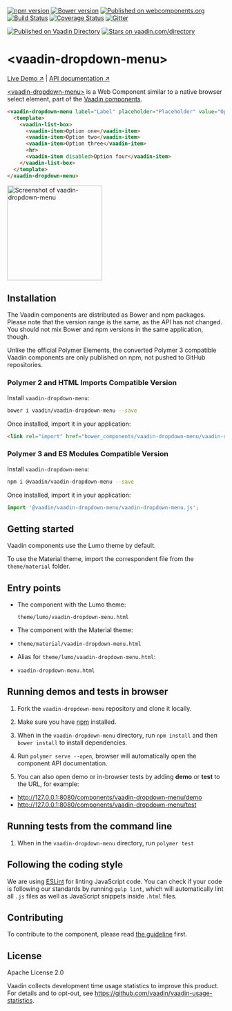 [![npm version](https://badgen.net/npm/v/@vaadin/vaadin-dropdown-menu)](https://www.npmjs.com/package/@vaadin/vaadin-dropdown-menu)
[![Bower version](https://badgen.net/github/release/vaadin/vaadin-dropdown-menu)](https://github.com/vaadin/vaadin-dropdown-menu/releases)
[![Published on webcomponents.org](https://img.shields.io/badge/webcomponents.org-published-blue.svg)](https://www.webcomponents.org/element/vaadin/vaadin-dropdown-menu)
[![Build Status](https://travis-ci.org/vaadin/vaadin-dropdown-menu.svg?branch=master)](https://travis-ci.org/vaadin/vaadin-dropdown-menu)
[![Coverage Status](https://coveralls.io/repos/github/vaadin/vaadin-dropdown-menu/badge.svg?branch=master)](https://coveralls.io/github/vaadin/vaadin-dropdown-menu?branch=master)
[![Gitter](https://badges.gitter.im/Join%20Chat.svg)](https://gitter.im/vaadin/web-components?utm_source=badge&utm_medium=badge&utm_campaign=pr-badge)

[![Published on Vaadin  Directory](https://img.shields.io/badge/Vaadin%20Directory-published-00b4f0.svg)](https://vaadin.com/directory/component/vaadinvaadin-dropdown-menu)
[![Stars on vaadin.com/directory](https://img.shields.io/vaadin-directory/star/vaadinvaadin-dropdown-menu.svg)](https://vaadin.com/directory/component/vaadinvaadin-dropdown-menu)

# &lt;vaadin-dropdown-menu&gt;

[Live Demo ↗](https://vaadin.com/components/vaadin-dropdown-menu/html-examples)
|
[API documentation ↗](https://vaadin.com/components/vaadin-dropdown-menu/html-api)


[&lt;vaadin-dropdown-menu&gt;](https://vaadin.com/components/vaadin-dropdown-menu) is a Web Component similar to a native browser select element, part of the [Vaadin components](https://vaadin.com/components).

<!--
```
<custom-element-demo height="425">
  <template>
    <script src="../webcomponentsjs/webcomponents-lite.js"></script>
    <link rel="import" href="vaadin-dropdown-menu.html">
    <next-code-block></next-code-block>
  </template>
</custom-element-demo>
```
-->
```html
<vaadin-dropdown-menu label="Label" placeholder="Placeholder" value="Option one">
  <template>
    <vaadin-list-box>
      <vaadin-item>Option one</vaadin-item>
      <vaadin-item>Option two</vaadin-item>
      <vaadin-item>Option three</vaadin-item>
      <hr>
      <vaadin-item disabled>Option four</vaadin-item>
    </vaadin-list-box>
  </template>
</vaadin-dropdown-menu>
```

[<img src="https://raw.githubusercontent.com/vaadin/vaadin-dropdown-menu/master/screenshot.gif" width="220" alt="Screenshot of vaadin-dropdown-menu">](https://vaadin.com/components/vaadin-dropdown-menu)

## Installation

The Vaadin components are distributed as Bower and npm packages.
Please note that the version range is the same, as the API has not changed.
You should not mix Bower and npm versions in the same application, though.

Unlike the official Polymer Elements, the converted Polymer 3 compatible Vaadin components
are only published on npm, not pushed to GitHub repositories.

### Polymer 2 and HTML Imports Compatible Version

Install `vaadin-dropdown-menu`:

```sh
bower i vaadin/vaadin-dropdown-menu --save
```

Once installed, import it in your application:

```html
<link rel="import" href="bower_components/vaadin-dropdown-menu/vaadin-dropdown-menu.html">
```
### Polymer 3 and ES Modules Compatible Version

Install `vaadin-dropdown-menu`:

```sh
npm i @vaadin/vaadin-dropdown-menu --save
```

Once installed, import it in your application:

```js
import '@vaadin/vaadin-dropdown-menu/vaadin-dropdown-menu.js';
```

## Getting started

Vaadin components use the Lumo theme by default.

To use the Material theme, import the correspondent file from the `theme/material` folder.

## Entry points

- The component with the Lumo theme:

  `theme/lumo/vaadin-dropdown-menu.html`

- The component with the Material theme:

- `theme/material/vaadin-dropdown-menu.html`

- Alias for `theme/lumo/vaadin-dropdown-menu.html`:

- `vaadin-dropdown-menu.html`


## Running demos and tests in browser

1. Fork the `vaadin-dropdown-menu` repository and clone it locally.

1. Make sure you have [npm](https://www.npmjs.com/) installed.

1. When in the `vaadin-dropdown-menu` directory, run `npm install` and then `bower install` to install dependencies.

1. Run `polymer serve --open`, browser will automatically open the component API documentation.

1. You can also open demo or in-browser tests by adding **demo** or **test** to the URL, for example:

  - http://127.0.0.1:8080/components/vaadin-dropdown-menu/demo
  - http://127.0.0.1:8080/components/vaadin-dropdown-menu/test


## Running tests from the command line

1. When in the `vaadin-dropdown-menu` directory, run `polymer test`


## Following the coding style

We are using [ESLint](http://eslint.org/) for linting JavaScript code. You can check if your code is following our standards by running `gulp lint`, which will automatically lint all `.js` files as well as JavaScript snippets inside `.html` files.


## Contributing

  To contribute to the component, please read [the guideline](https://github.com/vaadin/vaadin-core/blob/master/CONTRIBUTING.md) first.


## License

Apache License 2.0

Vaadin collects development time usage statistics to improve this product. For details and to opt-out, see https://github.com/vaadin/vaadin-usage-statistics.
